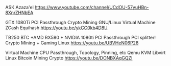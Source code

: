 ASK Azaza'el
https://www.youtube.com/channel/UCdOU-57yuHBn-8XnrZHNbEA

GTX 1080Ti PCI Passthrough Crypto Mining GNU/Linux Virtual Machine ZCash Equihash
https://youtu.be/ykCC0kb4D8U

TB250 BTC +AMD RX580 + NVIDIA 1080ti PCI Passthrough PCI splitter! Crypto Mining + Gaming Linux
https://youtu.be/UBVHeN06P28

Virtual Machine CPU Passthrough, Topology, Pinning, etc Qemu KVM Libvirt Linux Bitcoin Mining Crypto
https://youtu.be/DONBXAqGQZI

